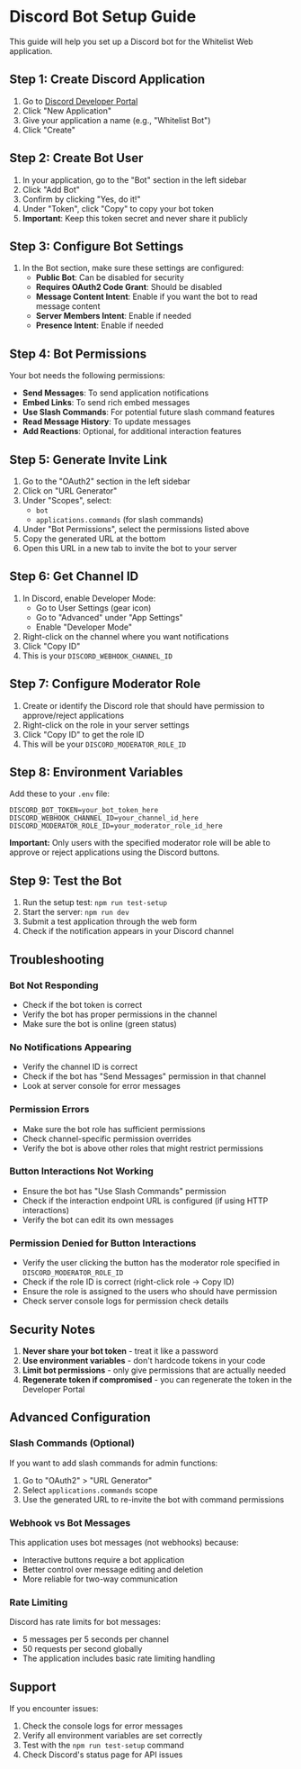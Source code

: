 # Discord Bot Setup Guide

This guide will help you set up a Discord bot for the Whitelist Web application.

## Step 1: Create Discord Application

1. Go to [Discord Developer Portal](https://discord.com/developers/applications)
2. Click "New Application"
3. Give your application a name (e.g., "Whitelist Bot")
4. Click "Create"

## Step 2: Create Bot User

1. In your application, go to the "Bot" section in the left sidebar
2. Click "Add Bot"
3. Confirm by clicking "Yes, do it!"
4. Under "Token", click "Copy" to copy your bot token
5. **Important**: Keep this token secret and never share it publicly

## Step 3: Configure Bot Settings

1. In the Bot section, make sure these settings are configured:
   - **Public Bot**: Can be disabled for security
   - **Requires OAuth2 Code Grant**: Should be disabled
   - **Message Content Intent**: Enable if you want the bot to read message content
   - **Server Members Intent**: Enable if needed
   - **Presence Intent**: Enable if needed

## Step 4: Bot Permissions

Your bot needs the following permissions:
- **Send Messages**: To send application notifications
- **Embed Links**: To send rich embed messages
- **Use Slash Commands**: For potential future slash command features
- **Read Message History**: To update messages
- **Add Reactions**: Optional, for additional interaction features

## Step 5: Generate Invite Link

1. Go to the "OAuth2" section in the left sidebar
2. Click on "URL Generator"
3. Under "Scopes", select:
   - `bot`
   - `applications.commands` (for slash commands)
4. Under "Bot Permissions", select the permissions listed above
5. Copy the generated URL at the bottom
6. Open this URL in a new tab to invite the bot to your server

## Step 6: Get Channel ID

1. In Discord, enable Developer Mode:
   - Go to User Settings (gear icon)
   - Go to "Advanced" under "App Settings"
   - Enable "Developer Mode"
2. Right-click on the channel where you want notifications
3. Click "Copy ID"
4. This is your `DISCORD_WEBHOOK_CHANNEL_ID`

## Step 7: Configure Moderator Role

1. Create or identify the Discord role that should have permission to approve/reject applications
2. Right-click on the role in your server settings
3. Click "Copy ID" to get the role ID
4. This will be your `DISCORD_MODERATOR_ROLE_ID`

## Step 8: Environment Variables

Add these to your `.env` file:

```env
DISCORD_BOT_TOKEN=your_bot_token_here
DISCORD_WEBHOOK_CHANNEL_ID=your_channel_id_here
DISCORD_MODERATOR_ROLE_ID=your_moderator_role_id_here
```

**Important:** Only users with the specified moderator role will be able to approve or reject applications using the Discord buttons.

## Step 9: Test the Bot

1. Run the setup test: `npm run test-setup`
2. Start the server: `npm run dev`
3. Submit a test application through the web form
4. Check if the notification appears in your Discord channel

## Troubleshooting

### Bot Not Responding
- Check if the bot token is correct
- Verify the bot has proper permissions in the channel
- Make sure the bot is online (green status)

### No Notifications Appearing
- Verify the channel ID is correct
- Check if the bot has "Send Messages" permission in that channel
- Look at server console for error messages

### Permission Errors
- Make sure the bot role has sufficient permissions
- Check channel-specific permission overrides
- Verify the bot is above other roles that might restrict permissions

### Button Interactions Not Working
- Ensure the bot has "Use Slash Commands" permission
- Check if the interaction endpoint URL is configured (if using HTTP interactions)
- Verify the bot can edit its own messages

### Permission Denied for Button Interactions
- Verify the user clicking the button has the moderator role specified in `DISCORD_MODERATOR_ROLE_ID`
- Check if the role ID is correct (right-click role → Copy ID)
- Ensure the role is assigned to the users who should have permission
- Check server console logs for permission check details

## Security Notes

1. **Never share your bot token** - treat it like a password
2. **Use environment variables** - don't hardcode tokens in your code
3. **Limit bot permissions** - only give permissions that are actually needed
4. **Regenerate token if compromised** - you can regenerate the token in the Developer Portal

## Advanced Configuration

### Slash Commands (Optional)
If you want to add slash commands for admin functions:

1. Go to "OAuth2" > "URL Generator"
2. Select `applications.commands` scope
3. Use the generated URL to re-invite the bot with command permissions

### Webhook vs Bot Messages
This application uses bot messages (not webhooks) because:
- Interactive buttons require a bot application
- Better control over message editing and deletion
- More reliable for two-way communication

### Rate Limiting
Discord has rate limits for bot messages:
- 5 messages per 5 seconds per channel
- 50 requests per second globally
- The application includes basic rate limiting handling

## Support

If you encounter issues:
1. Check the console logs for error messages
2. Verify all environment variables are set correctly
3. Test with the `npm run test-setup` command
4. Check Discord's status page for API issues
